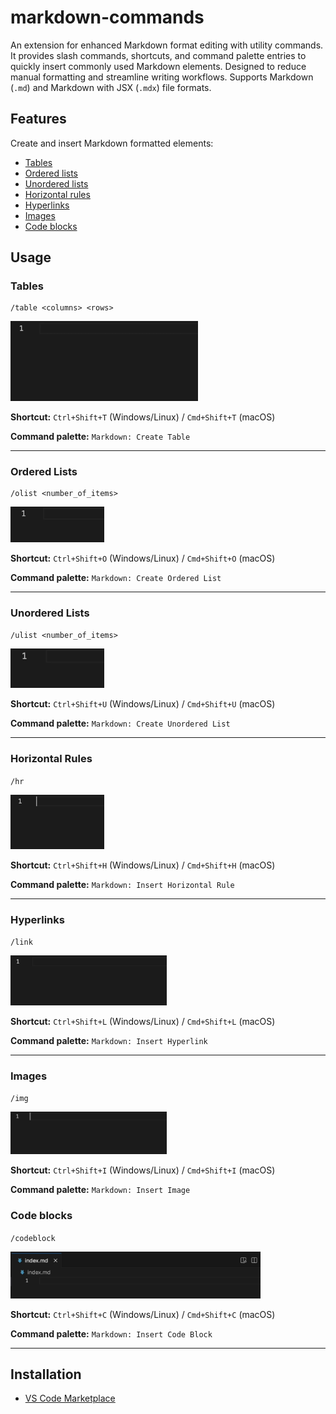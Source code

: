 # markdown-commands

An extension for enhanced Markdown format editing with utility commands. It provides slash commands, shortcuts, and command palette entries to quickly insert commonly used Markdown elements. Designed to reduce manual formatting and streamline writing workflows. Supports Markdown (`.md`) and Markdown with JSX (`.mdx`) file formats.

## Features

Create and insert Markdown formatted elements:

- [Tables](#tables)
- [Ordered lists](#ordered-lists)
- [Unordered lists](#unordered-lists)
- [Horizontal rules](#horizontal-rule)
- [Hyperlinks](#hyperlink)
- [Images](#image)
- [Code blocks](#code-blocks)

## Usage

### Tables

```
/table <columns> <rows>
```

<img src="./assets/gifs/table.gif" width="300px" />

<br />

**Shortcut:** `Ctrl+Shift+T` (Windows/Linux) / `Cmd+Shift+T` (macOS)

**Command palette:** `Markdown: Create Table`

---

### Ordered Lists

```
/olist <number_of_items>
```

<img src="./assets/gifs/ordered-list.gif" width="150px" />

<br />

**Shortcut:** `Ctrl+Shift+O` (Windows/Linux) / `Cmd+Shift+O` (macOS)

**Command palette:** `Markdown: Create Ordered List`

---

### Unordered Lists

```
/ulist <number_of_items>
```

<img src="./assets/gifs/unordered-list.gif" width="150px" />

<br />

**Shortcut:** `Ctrl+Shift+U` (Windows/Linux) / `Cmd+Shift+U` (macOS)

**Command palette:** `Markdown: Create Unordered List`

---

### Horizontal Rules

 `/hr`

<img src="./assets/gifs/horizontal-rule.gif" width="150px" />

<br />

**Shortcut:** `Ctrl+Shift+H` (Windows/Linux) / `Cmd+Shift+H` (macOS)

**Command palette:** `Markdown: Insert Horizontal Rule`

---

### Hyperlinks

 `/link`

<img src="./assets/gifs/hyperlink.gif" width="250px" />

<br />

**Shortcut:** `Ctrl+Shift+L` (Windows/Linux) / `Cmd+Shift+L` (macOS)

**Command palette:** `Markdown: Insert Hyperlink`

---

### Images

 `/img`

<img src="./assets/gifs/image.gif" width="250px" />

<br />

**Shortcut:** `Ctrl+Shift+I` (Windows/Linux) / `Cmd+Shift+I` (macOS)

**Command palette:** `Markdown: Insert Image`

### Code blocks

 `/codeblock`

 <img src="./assets/gifs/code-block.gif" width="400px" />

<br />

**Shortcut:** `Ctrl+Shift+C` (Windows/Linux) / `Cmd+Shift+C` (macOS)

**Command palette:** `Markdown: Insert Code Block`

---

## Installation

- [VS Code Marketplace](https://marketplace.visualstudio.com/items?itemName=jurajstefanic.md-commands)
